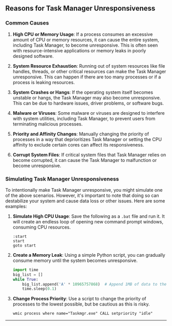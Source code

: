 ## Reasons for Task Manager Unresponsiveness

### Common Causes

1. **High CPU or Memory Usage**:
   If a process consumes an excessive amount of CPU or memory resources, it can cause the entire system, including Task Manager, to become unresponsive. This is often seen with resource-intensive applications or memory leaks in poorly designed software.

2. **System Resource Exhaustion**:
   Running out of system resources like file handles, threads, or other critical resources can make the Task Manager unresponsive. This can happen if there are too many processes or if a process is leaking resources.

3. **System Crashes or Hangs**:
   If the operating system itself becomes unstable or hangs, the Task Manager may also become unresponsive. This can be due to hardware issues, driver problems, or software bugs.

4. **Malware or Viruses**:
   Some malware or viruses are designed to interfere with system utilities, including Task Manager, to prevent users from terminating malicious processes.

5. **Priority and Affinity Changes**:
   Manually changing the priority of processes in a way that deprioritizes Task Manager or setting the CPU affinity to exclude certain cores can affect its responsiveness.

6. **Corrupt System Files**:
   If critical system files that Task Manager relies on become corrupted, it can cause the Task Manager to malfunction or become unresponsive.

### Simulating Task Manager Unresponsiveness

To intentionally make Task Manager unresponsive, you might simulate one of the above scenarios. However, it's important to note that doing so can destabilize your system and cause data loss or other issues. Here are some examples:

1. **Simulate High CPU Usage**:
   Save the following as a `.bat` file and run it. It will create an endless loop of opening new command prompt windows, consuming CPU resources.
   ```batch
   :start
   start
   goto start
   ```

2. **Create a Memory Leak**:
   Using a simple Python script, you can gradually consume memory until the system becomes unresponsive.
   ```python
   import time
   big_list = []
   while True:
       big_list.append('A' * 10965757868)  # Append 1MB of data to the list
       time.sleep(0.1)
   ```

3. **Change Process Priority**:
   Use a script to change the priority of processes to the lowest possible, but be cautious as this is risky.
   ```batch
   wmic process where name="Taskmgr.exe" CALL setpriority "idle"
   ```

---
